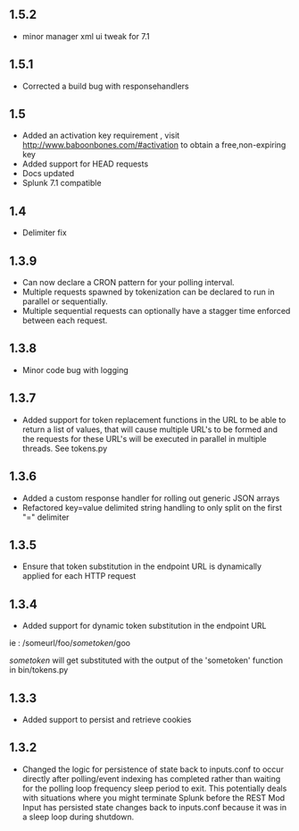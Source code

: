 1.5.2
-----
* minor manager xml ui tweak for 7.1

1.5.1
-----
* Corrected a build bug with responsehandlers

1.5
-----
* Added an activation key requirement , visit http://www.baboonbones.com/#activation to obtain a free,non-expiring key
* Added support for HEAD requests
* Docs updated
* Splunk 7.1 compatible

1.4
----
* Delimiter fix

1.3.9
-----
* Can now declare a CRON pattern for your polling interval.
* Multiple requests spawned by tokenization can be declared to run in parallel or sequentially.
* Multiple sequential requests can optionally have a stagger time enforced between each request.

1.3.8
-----
* Minor code bug with logging

1.3.7
-----
* Added support for token replacement functions in the URL to be able to return a list
of values, that will cause multiple URL's to be formed and the requests for these
URL's will be executed in parallel in multiple threads. See tokens.py

1.3.6
-----

* Added a custom response handler for rolling out generic JSON arrays
* Refactored key=value delimited string handling to only split on the first "=" delimiter

1.3.5
-----

* Ensure that token substitution in the endpoint URL is dynamically applied for each
HTTP request

1.3.4
-----

* Added support for dynamic token substitution in the endpoint URL  
  
ie : /someurl/foo/$sometoken$/goo  
  
$sometoken$ will get substituted with the output of the 'sometoken' function
in bin/tokens.py  

1.3.3
-----
* Added support to persist and retrieve cookies

1.3.2
-----
* Changed the logic for persistence of state back to inputs.conf to occur directly after polling/event indexing has completed rather than waiting for the polling loop frequency sleep period to exit. This potentially deals with situations where you might terminate Splunk before the REST Mod Input has persisted state changes back to inputs.conf because it was in a sleep loop during shutdown.